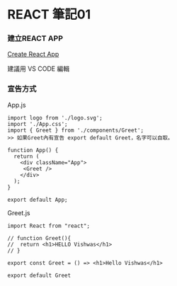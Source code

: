 # REACT 筆記01
### 建立REACT APP
[Create React App](https://reactjs.org/docs/create-a-new-react-app.html#create-react-app)

建議用 VS CODE 編輯


### 宣告方式 
App.js
```
import logo from './logo.svg';
import './App.css';
import { Greet } from './components/Greet'; 
>> 如果Greet內有宣告 export default Greet，名字可以自取。

function App() {
  return (
    <div className="App">
     <Greet />
    </div>
  );
}

export default App;
```

Greet.js
```
import React from "react";

// function Greet(){
// 	return <h1>HELLO Vishwas</h1>
// }

export const Greet = () => <h1>Hello Vishwas</h1>

export default Greet
```
